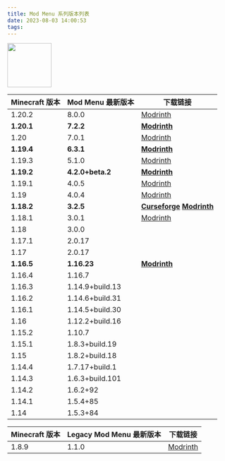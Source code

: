 ```yaml
---
title: Mod Menu 系列版本列表
date: 2023-08-03 14:00:53
tags:
---
```


<img src="https://cdn.modrinth.com/data/mOgUt4GM/icon.png" width="100px" height="100px">

| Minecraft 版本 | Mod Menu 最新版本 | 下载链接                                                                                                                                                            |
| -------------- | ----------------- | ------------------------------------------------------------------------------------------------------------------------------------------------------------------- |
| 1.20.2         | 8.0.0             | [Modrinth](https://cdn.modrinth.com/data/mOgUt4GM/versions/TwfjidT5/modmenu-8.0.0.jar)                                                                              |
| **1.20.1**     | **7.2.2**         | **[Modrinth](https://cdn.modrinth.com/data/mOgUt4GM/versions/lEkperf6/modmenu-7.2.2.jar)**                                                                          |
| 1.20           | 7.0.1             | [Modrinth](https://cdn.modrinth.com/data/mOgUt4GM/versions/RTFDnTKf/modmenu-7.0.1.jar)                                                                              |
| **1.19.4**     | **6.3.1**         | **[Modrinth](https://cdn.modrinth.com/data/mOgUt4GM/versions/lMqXEzUw/modmenu-6.3.1.jar)**                                                                          |
| 1.19.3         | 5.1.0             | [Modrinth](https://cdn.modrinth.com/data/mOgUt4GM/versions/id0aLmxO/modmenu-5.1.0.jar)                                                                              |
| **1.19.2**     | **4.2.0+beta.2**  | **[Modrinth](https://cdn.modrinth.com/data/mOgUt4GM/versions/gSoPJyVn/modmenu-4.2.0-beta.2.jar)**                                                                   |
| 1.19.1         | 4.0.5             | [Modrinth](https://cdn.modrinth.com/data/mOgUt4GM/versions/4.0.5/modmenu-4.0.5.jar)                                                                                 |
| 1.19           | 4.0.4             | [Modrinth](https://cdn.modrinth.com/data/mOgUt4GM/versions/4.0.4/modmenu-4.0.4.jar)                                                                                 |
| **1.18.2**     | **3.2.5**         | **[Curseforge](https://edge.forgecdn.net/files/4145/213/modmenu-3.2.5.jar) [Modrinth](https://cdn.modrinth.com/data/mOgUt4GM/versions/nVxObSbX/modmenu-3.2.5.jar)** |
| 1.18.1         | 3.0.1             | [Modrinth](https://cdn.modrinth.com/data/mOgUt4GM/versions/3.0.1/modmenu-3.0.1.jar)                                                                                 |
| 1.18           | 3.0.0             |                                                                                                                                                                     |
| 1.17.1         | 2.0.17            |                                                                                                                                                                     |
| 1.17           | 2.0.17            |                                                                                                                                                                     |
| **1.16.5**     | **1.16.23**       | **[Modrinth](https://cdn.modrinth.com/data/mOgUt4GM/versions/1.16.23/modmenu-1.16.23.jar)**                                                                         |
| 1.16.4         | 1.16.7            |                                                                                                                                                                     |
| 1.16.3         | 1.14.9+build.13   |                                                                                                                                                                     |
| 1.16.2         | 1.14.6+build.31   |                                                                                                                                                                     |
| 1.16.1         | 1.14.5+build.30   |                                                                                                                                                                     |
| 1.16           | 1.12.2+build.16   |                                                                                                                                                                     |
| 1.15.2         | 1.10.7            |                                                                                                                                                                     |
| 1.15.1         | 1.8.3+build.19    |                                                                                                                                                                     |
| 1.15           | 1.8.2+build.18    |                                                                                                                                                                     |
| 1.14.4         | 1.7.17+build.1    |                                                                                                                                                                     |
| 1.14.3         | 1.6.3+build.101   |                                                                                                                                                                     |
| 1.14.2         | 1.6.2+92          |                                                                                                                                                                     |
| 1.14.1         | 1.5.4+85          |                                                                                                                                                                     |
| 1.14           | 1.5.3+84          |                                                                                                                                                                     |

| Minecraft 版本 | Legacy Mod Menu 最新版本 | 下载链接                                                                                      |
| -------------- | ------------------------ | --------------------------------------------------------------------------------------------- |
| 1.8.9          | 1.1.0                    | [Modrinth](https://cdn.modrinth.com/data/XzTYkVLx/versions/r7PigOJk/legacy-modmenu-1.1.0.jar) |
